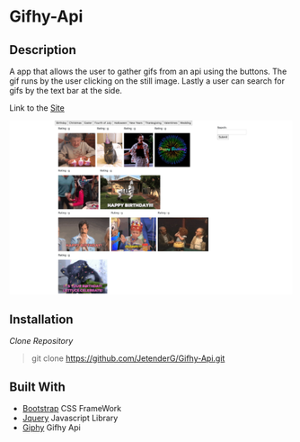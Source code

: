 Gifhy-Api
====

Description
----

A app that allows the user to gather gifs from an api using the buttons. The gif runs by the user clicking on the still image. Lastly a user can search for gifs by the text bar at the side.

Link to the [Site](https://jetenderg.github.io/Gifhy-Api/)

![Page](assets/images/1560908446995.png)

Installation
----
*Clone Repository*

> git clone  https://github.com/JetenderG/Gifhy-Api.git


Built With
---
- [Bootstrap](https://getbootstrap.com/) CSS FrameWork
- [Jquery](https://jquery.com/) Javascript Library
- [Giphy](https://developers.giphy.com/) Gifhy Api


    